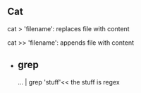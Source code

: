 ## Cat
cat > 'filename': replaces file with content

cat >> 'filename': appends file with content
- ## grep
  ... | grep 'stuff'<< the stuff is regex

